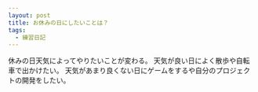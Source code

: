```yaml
---
layout: post
title: お休みの日にしたいことは？
tags:
  - 練習日記
---
```


休みの日天気によってやりたいことが変わる。
天気が良い日によく散歩や自転車で出かけたい。
天気があまり良くない日にゲームをするや自分のプロジェクトの開発をしたい。